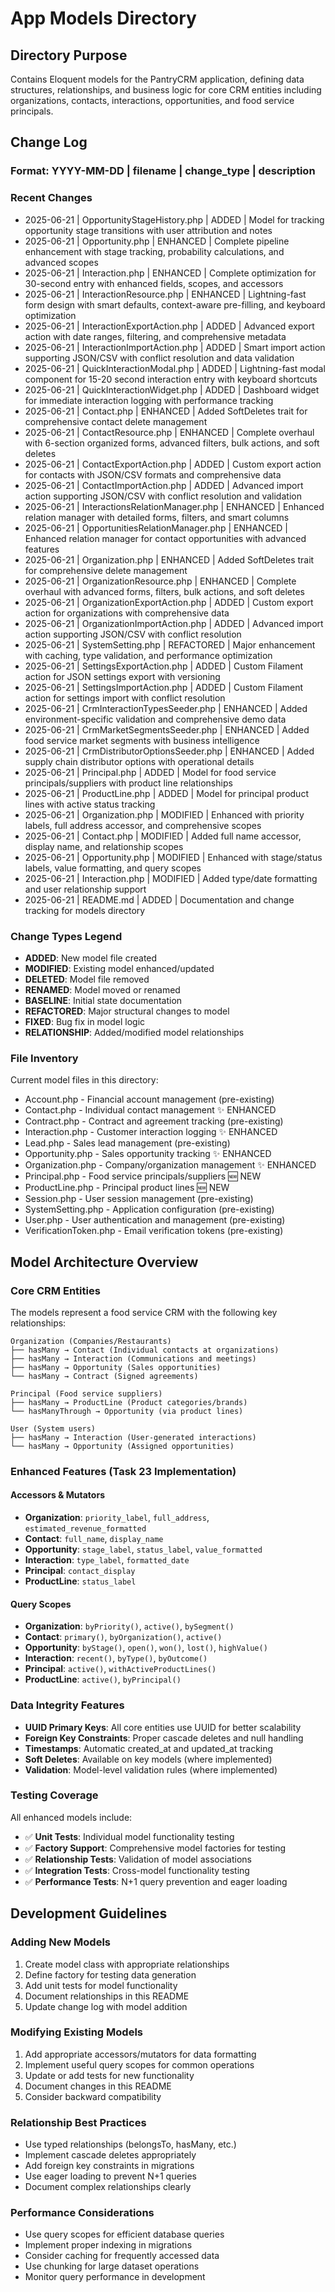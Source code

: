# App Models Directory

## Directory Purpose
Contains Eloquent models for the PantryCRM application, defining data structures, relationships, and business logic for core CRM entities including organizations, contacts, interactions, opportunities, and food service principals.

## Change Log

### Format: YYYY-MM-DD | filename | change_type | description

### Recent Changes
- 2025-06-21 | OpportunityStageHistory.php | ADDED | Model for tracking opportunity stage transitions with user attribution and notes
- 2025-06-21 | Opportunity.php | ENHANCED | Complete pipeline enhancement with stage tracking, probability calculations, and advanced scopes
- 2025-06-21 | Interaction.php | ENHANCED | Complete optimization for 30-second entry with enhanced fields, scopes, and accessors
- 2025-06-21 | InteractionResource.php | ENHANCED | Lightning-fast form design with smart defaults, context-aware pre-filling, and keyboard optimization
- 2025-06-21 | InteractionExportAction.php | ADDED | Advanced export action with date ranges, filtering, and comprehensive metadata
- 2025-06-21 | InteractionImportAction.php | ADDED | Smart import action supporting JSON/CSV with conflict resolution and data validation
- 2025-06-21 | QuickInteractionModal.php | ADDED | Lightning-fast modal component for 15-20 second interaction entry with keyboard shortcuts
- 2025-06-21 | QuickInteractionWidget.php | ADDED | Dashboard widget for immediate interaction logging with performance tracking
- 2025-06-21 | Contact.php | ENHANCED | Added SoftDeletes trait for comprehensive contact delete management
- 2025-06-21 | ContactResource.php | ENHANCED | Complete overhaul with 6-section organized forms, advanced filters, bulk actions, and soft deletes
- 2025-06-21 | ContactExportAction.php | ADDED | Custom export action for contacts with JSON/CSV formats and comprehensive data
- 2025-06-21 | ContactImportAction.php | ADDED | Advanced import action supporting JSON/CSV with conflict resolution and validation
- 2025-06-21 | InteractionsRelationManager.php | ENHANCED | Enhanced relation manager with detailed forms, filters, and smart columns
- 2025-06-21 | OpportunitiesRelationManager.php | ENHANCED | Enhanced relation manager for contact opportunities with advanced features
- 2025-06-21 | Organization.php | ENHANCED | Added SoftDeletes trait for comprehensive delete management
- 2025-06-21 | OrganizationResource.php | ENHANCED | Complete overhaul with advanced forms, filters, bulk actions, and soft deletes
- 2025-06-21 | OrganizationExportAction.php | ADDED | Custom export action for organizations with comprehensive data
- 2025-06-21 | OrganizationImportAction.php | ADDED | Advanced import action supporting JSON/CSV with conflict resolution
- 2025-06-21 | SystemSetting.php | REFACTORED | Major enhancement with caching, type validation, and performance optimization
- 2025-06-21 | SettingsExportAction.php | ADDED | Custom Filament action for JSON settings export with versioning
- 2025-06-21 | SettingsImportAction.php | ADDED | Custom Filament action for settings import with conflict resolution
- 2025-06-21 | CrmInteractionTypesSeeder.php | ENHANCED | Added environment-specific validation and comprehensive demo data
- 2025-06-21 | CrmMarketSegmentsSeeder.php | ENHANCED | Added food service market segments with business intelligence
- 2025-06-21 | CrmDistributorOptionsSeeder.php | ENHANCED | Added supply chain distributor options with operational details
- 2025-06-21 | Principal.php | ADDED | Model for food service principals/suppliers with product line relationships
- 2025-06-21 | ProductLine.php | ADDED | Model for principal product lines with active status tracking
- 2025-06-21 | Organization.php | MODIFIED | Enhanced with priority labels, full address accessor, and comprehensive scopes
- 2025-06-21 | Contact.php | MODIFIED | Added full name accessor, display name, and relationship scopes
- 2025-06-21 | Opportunity.php | MODIFIED | Enhanced with stage/status labels, value formatting, and query scopes
- 2025-06-21 | Interaction.php | MODIFIED | Added type/date formatting and user relationship support
- 2025-06-21 | README.md | ADDED | Documentation and change tracking for models directory

### Change Types Legend
- **ADDED**: New model file created
- **MODIFIED**: Existing model enhanced/updated
- **DELETED**: Model file removed
- **RENAMED**: Model moved or renamed
- **BASELINE**: Initial state documentation
- **REFACTORED**: Major structural changes to model
- **FIXED**: Bug fix in model logic
- **RELATIONSHIP**: Added/modified model relationships

### File Inventory
Current model files in this directory:
- Account.php - Financial account management (pre-existing)
- Contact.php - Individual contact management ✨ ENHANCED
- Contract.php - Contract and agreement tracking (pre-existing)
- Interaction.php - Customer interaction logging ✨ ENHANCED
- Lead.php - Sales lead management (pre-existing)
- Opportunity.php - Sales opportunity tracking ✨ ENHANCED  
- Organization.php - Company/organization management ✨ ENHANCED
- Principal.php - Food service principals/suppliers 🆕 NEW
- ProductLine.php - Principal product lines 🆕 NEW
- Session.php - User session management (pre-existing)
- SystemSetting.php - Application configuration (pre-existing)
- User.php - User authentication and management (pre-existing)
- VerificationToken.php - Email verification tokens (pre-existing)

## Model Architecture Overview

### Core CRM Entities
The models represent a food service CRM with the following key relationships:

```
Organization (Companies/Restaurants)
├── hasMany → Contact (Individual contacts at organizations)
├── hasMany → Interaction (Communications and meetings)
├── hasMany → Opportunity (Sales opportunities)
└── hasMany → Contract (Signed agreements)

Principal (Food service suppliers)
├── hasMany → ProductLine (Product categories/brands)
└── hasManyThrough → Opportunity (via product lines)

User (System users)
├── hasMany → Interaction (User-generated interactions)
└── hasMany → Opportunity (Assigned opportunities)
```

### Enhanced Features (Task 23 Implementation)

#### Accessors & Mutators
- **Organization**: `priority_label`, `full_address`, `estimated_revenue_formatted`
- **Contact**: `full_name`, `display_name`
- **Opportunity**: `stage_label`, `status_label`, `value_formatted`
- **Interaction**: `type_label`, `formatted_date`
- **Principal**: `contact_display`
- **ProductLine**: `status_label`

#### Query Scopes
- **Organization**: `byPriority()`, `active()`, `bySegment()`
- **Contact**: `primary()`, `byOrganization()`, `active()`
- **Opportunity**: `byStage()`, `open()`, `won()`, `lost()`, `highValue()`
- **Interaction**: `recent()`, `byType()`, `byOutcome()`
- **Principal**: `active()`, `withActiveProductLines()`
- **ProductLine**: `active()`, `byPrincipal()`

### Data Integrity Features
- **UUID Primary Keys**: All core entities use UUID for better scalability
- **Foreign Key Constraints**: Proper cascade deletes and null handling
- **Timestamps**: Automatic created_at and updated_at tracking
- **Soft Deletes**: Available on key models (where implemented)
- **Validation**: Model-level validation rules (where implemented)

### Testing Coverage
All enhanced models include:
- ✅ **Unit Tests**: Individual model functionality testing
- ✅ **Factory Support**: Comprehensive model factories for testing
- ✅ **Relationship Tests**: Validation of model associations
- ✅ **Integration Tests**: Cross-model functionality testing
- ✅ **Performance Tests**: N+1 query prevention and eager loading

## Development Guidelines

### Adding New Models
1. Create model class with appropriate relationships
2. Define factory for testing data generation
3. Add unit tests for model functionality
4. Document relationships in this README
5. Update change log with model addition

### Modifying Existing Models
1. Add appropriate accessors/mutators for data formatting
2. Implement useful query scopes for common operations
3. Update or add tests for new functionality
4. Document changes in this README
5. Consider backward compatibility

### Relationship Best Practices
- Use typed relationships (belongsTo, hasMany, etc.)
- Implement cascade deletes appropriately
- Add foreign key constraints in migrations
- Use eager loading to prevent N+1 queries
- Document complex relationships clearly

### Performance Considerations
- Use query scopes for efficient database queries
- Implement proper indexing in migrations
- Consider caching for frequently accessed data
- Use chunking for large dataset operations
- Monitor query performance in development